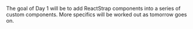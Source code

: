 The goal of Day 1 will be to add ReactStrap components into a series of custom components. More specifics will be worked out as tomorrow goes on.